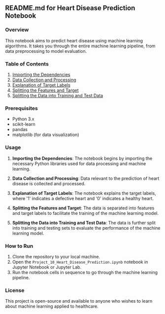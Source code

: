 ## README.md for Heart Disease Prediction Notebook

### Overview

This notebook aims to predict heart disease using machine learning algorithms. It takes you through the entire machine learning pipeline, from data preprocessing to model evaluation.

### Table of Contents

1. [Importing the Dependencies](#importing-the-dependencies)
2. [Data Collection and Processing](#data-collection-and-processing)
3. [Explanation of Target Labels](#explanation-of-target-labels)
4. [Splitting the Features and Target](#splitting-the-features-and-target)
5. [Splitting the Data into Training and Test Data](#splitting-the-data-into-training-and-test-data)

### Prerequisites

- Python 3.x
- scikit-learn
- pandas
- matplotlib (for data visualization)

### Usage

1. **Importing the Dependencies**: The notebook begins by importing the necessary Python libraries used for data processing and machine learning.

2. **Data Collection and Processing**: Data relevant to the prediction of heart disease is collected and processed.

3. **Explanation of Target Labels**: The notebook explains the target labels, where '1' indicates a defective heart and '0' indicates a healthy heart.

4. **Splitting the Features and Target**: The data is separated into features and target labels to facilitate the training of the machine learning model.

5. **Splitting the Data into Training and Test Data**: The data is further split into training and testing sets to evaluate the performance of the machine learning model.

### How to Run

1. Clone the repository to your local machine.
2. Open the `Project_10_Heart_Disease_Prediction.ipynb` notebook in Jupyter Notebook or Jupyter Lab.
3. Run the notebook cells in sequence to go through the machine learning pipeline.

### License

This project is open-source and available to anyone who wishes to learn about machine learning applied to healthcare.
